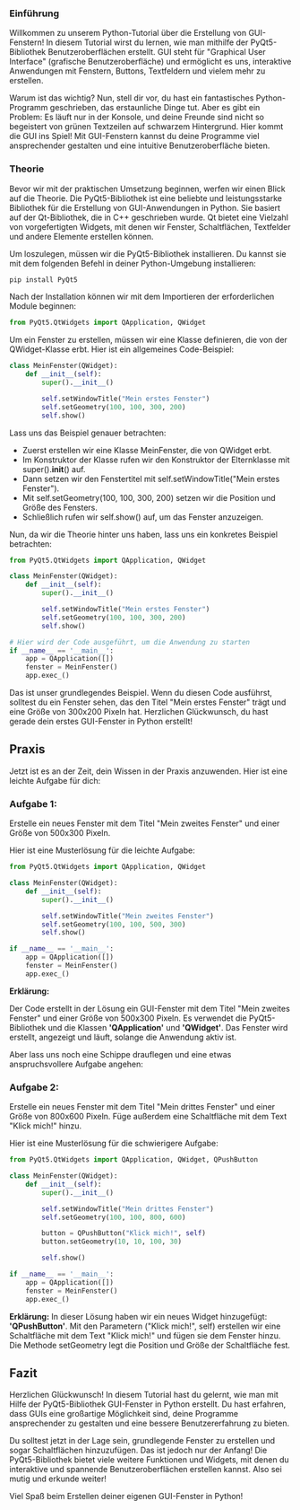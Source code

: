### Einführung
Willkommen zu unserem Python-Tutorial über die Erstellung von GUI-Fenstern! In diesem Tutorial wirst du lernen, wie man mithilfe der PyQt5-Bibliothek Benutzeroberflächen erstellt. GUI steht für "Graphical User Interface" (grafische Benutzeroberfläche) und ermöglicht es uns, interaktive Anwendungen mit Fenstern, Buttons, Textfeldern und vielem mehr zu erstellen.

Warum ist das wichtig? Nun, stell dir vor, du hast ein fantastisches Python-Programm geschrieben, das erstaunliche Dinge tut. Aber es gibt ein Problem: Es läuft nur in der Konsole, und deine Freunde sind nicht so begeistert von grünen Textzeilen auf schwarzem Hintergrund. Hier kommt die GUI ins Spiel! Mit GUI-Fenstern kannst du deine Programme viel ansprechender gestalten und eine intuitive Benutzeroberfläche bieten.

### Theorie
Bevor wir mit der praktischen Umsetzung beginnen, werfen wir einen Blick auf die Theorie. Die PyQt5-Bibliothek ist eine beliebte und leistungsstarke Bibliothek für die Erstellung von GUI-Anwendungen in Python. Sie basiert auf der Qt-Bibliothek, die in C++ geschrieben wurde. Qt bietet eine Vielzahl von vorgefertigten Widgets, mit denen wir Fenster, Schaltflächen, Textfelder und andere Elemente erstellen können.

Um loszulegen, müssen wir die PyQt5-Bibliothek installieren. Du kannst sie mit dem folgenden Befehl in deiner Python-Umgebung installieren:

```python
pip install PyQt5
```
Nach der Installation können wir mit dem Importieren der erforderlichen Module beginnen:

```python
from PyQt5.QtWidgets import QApplication, QWidget
```
Um ein Fenster zu erstellen, müssen wir eine Klasse definieren, die von der QWidget-Klasse erbt. Hier ist ein allgemeines Code-Beispiel:
```python
class MeinFenster(QWidget):
    def __init__(self):
        super().__init__()

        self.setWindowTitle("Mein erstes Fenster")
        self.setGeometry(100, 100, 300, 200)
        self.show()
```
Lass uns das Beispiel genauer betrachten:

* Zuerst erstellen wir eine Klasse MeinFenster, die von QWidget erbt.
* Im Konstruktor der Klasse rufen wir den Konstruktor der Elternklasse mit super().__init__() auf.
* Dann setzen wir den Fenstertitel mit self.setWindowTitle("Mein erstes Fenster").
* Mit self.setGeometry(100, 100, 300, 200) setzen wir die Position und Größe des Fensters.
* Schließlich rufen wir self.show() auf, um das Fenster anzuzeigen.

Nun, da wir die Theorie hinter uns haben, lass uns ein konkretes Beispiel betrachten:

```python
from PyQt5.QtWidgets import QApplication, QWidget

class MeinFenster(QWidget):
    def __init__(self):
        super().__init__()

        self.setWindowTitle("Mein erstes Fenster")
        self.setGeometry(100, 100, 300, 200)
        self.show()

# Hier wird der Code ausgeführt, um die Anwendung zu starten
if __name__ == '__main__':
    app = QApplication([])
    fenster = MeinFenster()
    app.exec_()
```
Das ist unser grundlegendes Beispiel. Wenn du diesen Code ausführst, solltest du ein Fenster sehen, das den Titel "Mein erstes Fenster" trägt und eine Größe von 300x200 Pixeln hat. Herzlichen Glückwunsch, du hast gerade dein erstes GUI-Fenster in Python erstellt!

## Praxis
Jetzt ist es an der Zeit, dein Wissen in der Praxis anzuwenden. Hier ist eine leichte Aufgabe für dich:

### Aufgabe 1: 
Erstelle ein neues Fenster mit dem Titel "Mein zweites Fenster" und einer Größe von 500x300 Pixeln.

Hier ist eine Musterlösung für die leichte Aufgabe:
```python
from PyQt5.QtWidgets import QApplication, QWidget

class MeinFenster(QWidget):
    def __init__(self):
        super().__init__()

        self.setWindowTitle("Mein zweites Fenster")
        self.setGeometry(100, 100, 500, 300)
        self.show()

if __name__ == '__main__':
    app = QApplication([])
    fenster = MeinFenster()
    app.exec_()
```
**Erklärung:**

Der Code erstellt in der Lösung ein GUI-Fenster mit dem Titel "Mein zweites Fenster" und einer Größe von 500x300 Pixeln. Es verwendet die PyQt5-Bibliothek und die Klassen **'QApplication'** und **'QWidget'**. Das Fenster wird erstellt, angezeigt und läuft, solange die Anwendung aktiv ist.

Aber lass uns noch eine Schippe drauflegen und eine etwas anspruchsvollere Aufgabe angehen:

### Aufgabe 2: 
Erstelle ein neues Fenster mit dem Titel "Mein drittes Fenster" und einer Größe von 800x600 Pixeln. Füge außerdem eine Schaltfläche mit dem Text "Klick mich!" hinzu.

Hier ist eine Musterlösung für die schwierigere Aufgabe:

```python
from PyQt5.QtWidgets import QApplication, QWidget, QPushButton

class MeinFenster(QWidget):
    def __init__(self):
        super().__init__()

        self.setWindowTitle("Mein drittes Fenster")
        self.setGeometry(100, 100, 800, 600)

        button = QPushButton("Klick mich!", self)
        button.setGeometry(10, 10, 100, 30)

        self.show()

if __name__ == '__main__':
    app = QApplication([])
    fenster = MeinFenster()
    app.exec_()
```
**Erklärung:**
In dieser Lösung haben wir ein neues Widget hinzugefügt: **'QPushButton'**. Mit den Parametern ("Klick mich!", self) erstellen wir eine Schaltfläche mit dem Text "Klick mich!" und fügen sie dem Fenster hinzu. Die Methode setGeometry legt die Position und Größe der Schaltfläche fest.

## Fazit
Herzlichen Glückwunsch! In diesem Tutorial hast du gelernt, wie man mit Hilfe der PyQt5-Bibliothek GUI-Fenster in Python erstellt. Du hast erfahren, dass GUIs eine großartige Möglichkeit sind, deine Programme ansprechender zu gestalten und eine bessere Benutzererfahrung zu bieten.

Du solltest jetzt in der Lage sein, grundlegende Fenster zu erstellen und sogar Schaltflächen hinzuzufügen. Das ist jedoch nur der Anfang! Die PyQt5-Bibliothek bietet viele weitere Funktionen und Widgets, mit denen du interaktive und spannende Benutzeroberflächen erstellen kannst. Also sei mutig und erkunde weiter!

Viel Spaß beim Erstellen deiner eigenen GUI-Fenster in Python!